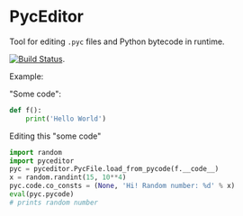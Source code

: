 # PycEditor #

Tool for editing `.pyc` files and Python bytecode in runtime. 

[![Build Status](https://travis-ci.org/moff4/PycEditor.svg?branch=master)](https://travis-ci.org/moff4/PycEditor). 

Example:

"Some code":
```python
def f():
    print('Hello World')
```

Editing this "some code"
```python
import random
import pyceditor
pyc = pyceditor.PycFile.load_from_pycode(f.__code__)
x = random.randint(15, 10**4)
pyc.code.co_consts = (None, 'Hi! Random number: %d' % x)
eval(pyc.pycode)
# prints random number
```

